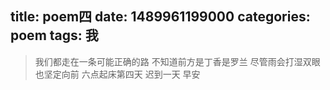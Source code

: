 title: poem四
date: 1489961199000
categories: poem
tags: 我
---
> 我们都走在一条可能正确的路
不知道前方是丁香是罗兰
尽管雨会打湿双眼
也坚定向前
六点起床第四天 迟到一天 早安